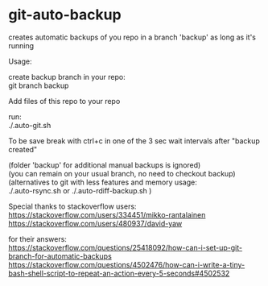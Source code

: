 # git-auto-backup

creates automatic backups of you repo in a branch 'backup' as long as it's running

Usage:    

create backup branch in your repo:    
git branch backup

Add files of this repo to your repo

run:  
./.auto-git.sh

To be save break with ctrl+c in one of the 3 sec wait intervals after "backup created"  

(folder 'backup' for additional manual backups is ignored)   
(you can remain on your usual branch, no need to checkout backup)    
(alternatives to git with less features and memory usage:   
./.auto-rsync.sh or ./.auto-rdiff-backup.sh )



Special thanks to stackoverflow users:    
https://stackoverflow.com/users/334451/mikko-rantalainen   
https://stackoverflow.com/users/480937/david-yaw

for their answers:   
https://stackoverflow.com/questions/25418092/how-can-i-set-up-git-branch-for-automatic-backups  
https://stackoverflow.com/questions/4502476/how-can-i-write-a-tiny-bash-shell-script-to-repeat-an-action-every-5-seconds#4502532
